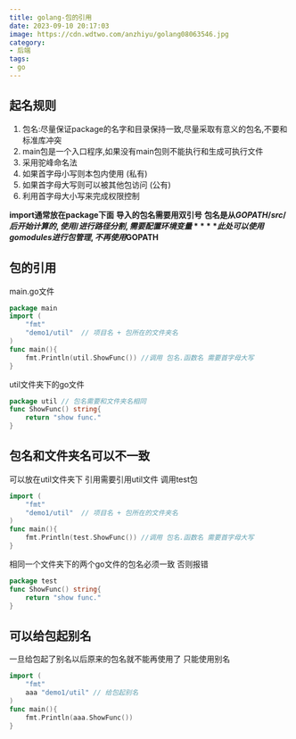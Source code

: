 ```yaml
---
title: golang-包的引用
date: 2023-09-10 20:17:03
image: https://cdn.wdtwo.com/anzhiyu/golang08063546.jpg
category: 
- 后端
tags: 
- go
---
```


## 起名规则

1. 包名:尽量保证package的名字和目录保持一致,尽量采取有意义的包名,不要和标准库冲突
2. main包是一个入口程序,如果没有main包则不能执行和生成可执行文件
3. 采用驼峰命名法
4. 如果首字母小写则本包内使用 (私有)
5. 如果首字母大写则可以被其他包访问 (公有)
6. 利用首字母大小写来完成权限控制

**import通常放在package下面**
**导入的包名需要用双引号**
**包名是从$GOPATH/src/后开始计算的,使用/进行路径分割,需要配置环境变量**
**此处可以使用go modules进行包管理,不再使用$GOPATH**

## 包的引用
main.go文件
```go
package main
import (
	"fmt"
	"demo1/util"  // 项目名 + 包所在的文件夹名
)
func main(){
	fmt.Println(util.ShowFunc()) //调用 包名.函数名 需要首字母大写
}
```
util文件夹下的go文件
```go
package util // 包名需要和文件夹名相同
func ShowFunc() string{
	return "show func."
}
```
## 包名和文件夹名可以不一致
可以放在util文件夹下 引用需要引用util文件 调用test包
```go
import (
	"fmt"
	"demo1/util"  // 项目名 + 包所在的文件夹名
)
func main(){
	fmt.Println(test.ShowFunc()) //调用 包名.函数名 需要首字母大写
}
```
相同一个文件夹下的两个go文件的包名必须一致 否则报错
```go
package test
func ShowFunc() string{
	return "show func."
}
```

## 可以给包起别名 
一旦给包起了别名以后原来的包名就不能再使用了 只能使用别名
```go
import (
	"fmt"
	aaa "demo1/util" // 给包起别名
)
func main(){
	fmt.Println(aaa.ShowFunc())
}
```
